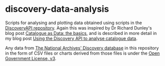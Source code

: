 # discovery-data-analysis
Scripts for analysing and plotting data obtained using scripts in the [DiscoveryAPI repository](https://github.com/DavidUnderdown/DiscoveryAPI).  Again this was inspired by Dr Richard Dunley's blog post [Catalogue as Data: the basics](http://blog.nationalarchives.gov.uk/blog/catalogue-data-basics/), and is described in more detail in my blog post [Using the Discovery API to analyse catalogue data](https://blog.nationalarchives.gov.uk/blog/using-the-discovery-api/).

Any data from [The National Archives' Discovery database](http://discovery.nationalarchives.gov.uk/) in this repository in the form of CSV files or charts derived from those files is under the [Open Government License, v3](http://www.nationalarchives.gov.uk/doc/open-government-licence/).
